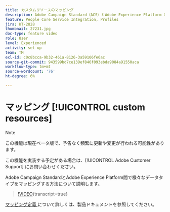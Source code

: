 ```yaml
---
title: カスタムリソースのマッピング
description: Adobe Campaign Standard（ACS）とAdobe Experience Platform（AEP）間で様々なデータタイプをマッピングする方法を説明します
feature: People Core Service Integration, Profiles
jira: KT-2828
thumbnail: 27231.jpg
doc-type: feature video
role: User
level: Experienced
activity: set-up
team: TM
exl-id: c0c8bcca-9b32-461a-8126-3a59106fe6ac
source-git-commit: 943599bd7ce139ef846f093ebda9084a91550aca
workflow-type: tm+mt
source-wordcount: '76'
ht-degree: 6%

---
```


# マッピング [!UICONTROL custom resources]

>[!NOTE]
>
>この機能は現在ベータ版で、予告なく頻繁に更新や変更が行われる可能性があります。
>
>この機能を実装する予定がある場合は、[!UICONTROL Adobe Customer Support] にお問い合わせください。

Adobe Campaign StandardとAdobe Experience Platform間で様々なデータタイプをマッピングする方法について説明します。

>[!VIDEO](https://video.tv.adobe.com/v/27231?learn=on){transcript=true}

[ マッピング定義 ](https://experienceleague.adobe.com/docs/campaign-standard/using/integrating-with-adobe-cloud/adobe-experience-platform/data-connector/aep-mapping-definition.html) について詳しくは、製品ドキュメントを参照してください。
